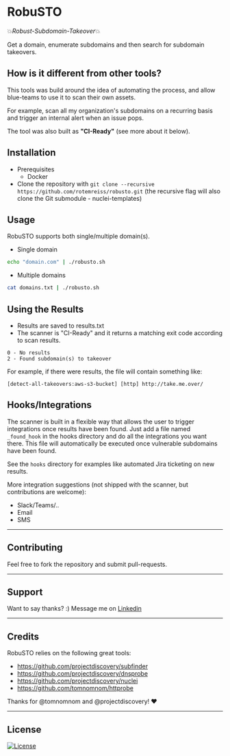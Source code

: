 # RobuSTO
:collision:*Robust-Subdomain-Takeover*:collision:

Get a domain, enumerate subdomains and then search for subdomain takeovers.

## How is it different from other tools?
This tools was build around the idea of automating the process, and allow blue-teams to use it to scan their own assets.

For example, scan all my organization's subdomains on a recurring basis and trigger an internal alert when an issue pops.

The tool was also built as **"CI-Ready"** (see more about it below).

## Installation
- Prerequisites
  - Docker
- Clone the repository with `git clone --recursive https://github.com/rotemreiss/robusto.git` (the recursive flag will also clone the Git submodule - nuclei-templates) 

## Usage
RobuSTO supports both single/multiple domain(s).

- Single domain
```bash
echo "domain.com" | ./robusto.sh
```

- Multiple domains
```bash
cat domains.txt | ./robusto.sh
```

## Using the Results
- Results are saved to results.txt
- The scanner is "CI-Ready" and it returns a matching exit code according to scan results.
```
0 - No results
2 - Found subdomain(s) to takeover
```

For example, if there were results, the file will contain something like:

```
[detect-all-takeovers:aws-s3-bucket] [http] http://take.me.over/
```

## Hooks/Integrations
The scanner is built in a flexible way that allows the user to trigger integrations once results have been found.
Just add a file named `_found_hook` in the hooks directory and do all the integrations you want there. This file will automatically be executed once vulnerable subdomains have been found.

See the `hooks` directory for examples like automated Jira ticketing on new results.

More integration suggestions (not shipped with the scanner, but contributions are welcome):
- Slack/Teams/..
- Email
- SMS

---
## Contributing
Feel free to fork the repository and submit pull-requests.

---

## Support

Want to say thanks? :) Message me on <a href="https://www.linkedin.com/in/reissr" target="_blank">Linkedin</a>

---

## Credits
RobuSTO relies on the following great tools:
- https://github.com/projectdiscovery/subfinder
- https://github.com/projectdiscovery/dnsprobe
- https://github.com/projectdiscovery/nuclei
- https://github.com/tomnomnom/httprobe

Thanks for @tomnomnom and @projectdiscovery! :heart:

---

## License

[![License](http://img.shields.io/:license-mit-blue.svg?style=flat-square)](http://badges.mit-license.org)
